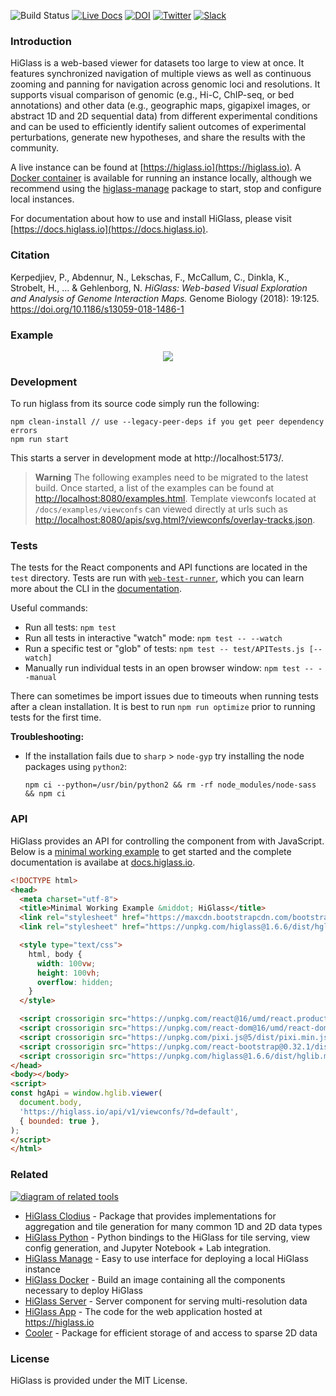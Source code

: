 ![Build Status](https://github.com/higlass/higlass/actions/workflows/ci.yml/badge.svg)
[![Live Docs](https://img.shields.io/badge/docs-live-red.svg?colorB=0f9256)](https://docs.higlass.io/)
[![DOI](https://zenodo.org/badge/56026057.svg)](https://zenodo.org/badge/latestdoi/56026057)
[![Twitter](https://img.shields.io/badge/news-twitter-red.svg?colorB=6930bf)](https://twitter.com/higlass_io)
[![Slack](https://img.shields.io/badge/join-Slack-red.svg?colorB=ff4000)](https://tinyurl.com/3z3bds4w)


### Introduction

HiGlass is a web-based viewer for datasets too large to view at once.
It features synchronized navigation of multiple views as well as continuous zooming and panning
for navigation across genomic loci and resolutions. It supports visual comparison of
genomic (e.g., Hi-C, ChIP-seq, or bed annotations) and other data (e.g., geographic maps, gigapixel images, or abstract 1D and 2D sequential data) from different experimental conditions and can be used to efficiently
identify salient outcomes of experimental perturbations, generate new hypotheses, and share
the results with the community.

A live instance can be found at [https://higlass.io](https://higlass.io). A [Docker container](https://github.com/higlass/higlass-docker) is available for running an instance locally, although we recommend using the [higlass-manage](https://github.com/pkerpedjiev/higlass-manage) package to start, stop and configure local instances.

For documentation about how to use and install HiGlass, please visit [https://docs.higlass.io](https://docs.higlass.io).

### Citation

Kerpedjiev, P., Abdennur, N., Lekschas, F., McCallum, C., Dinkla, K., Strobelt, H., ... & Gehlenborg, N. *HiGlass: Web-based Visual Exploration and Analysis of Genome Interaction Maps.* Genome Biology (2018): 19:125. https://doi.org/10.1186/s13059-018-1486-1

### Example

<p align="center">
  <img src="https://cloud.githubusercontent.com/assets/2143629/24535936/37ee60ee-15a5-11e7-89aa-434d93cda91d.gif" />
</p>

### Development

To run higlass from its source code simply run the following:

```
npm clean-install // use --legacy-peer-deps if you get peer dependency errors
npm run start
```

This starts a server in development mode at http://localhost:5173/.

> **Warning** 
> The following examples need to be migrated to the latest build.
> Once started, a list of the examples can be found at [http://localhost:8080/examples.html](http://localhost:8080/examples.html).
> Template viewconfs located at `/docs/examples/viewconfs` can viewed directly at urls such as  [http://localhost:8080/apis/svg.html?/viewconfs/overlay-tracks.json](http://localhost:8080/apis/svg.html?/viewconfs/overlay-tracks.json).


### Tests

The tests for the React components and API functions are located in the `test` directory.
Tests are run with [`web-test-runner`](https://modern-web.dev/docs/test-runner/overview/), which you can learn more about the CLI in the [documentation](https://modern-web.dev/docs/test-runner/cli-and-configuration/#test-runner-cli-and-configuration).

Useful commands:

- Run all tests: `npm test`
- Run all tests in interactive "watch" mode: `npm test -- --watch`
- Run a specific test or "glob" of tests: `npm test -- test/APITests.js [--watch]`
- Manually run individual tests in an open browser window: `npm test -- --manual`

There can sometimes be import issues due to timeouts when running tests after a clean installation. It is best to run `npm run optimize` prior to running tests for the first time.

**Troubleshooting:**

- If the installation fails due to `sharp` > `node-gyp` try installing the node packages using `python2`:

  ```
  npm ci --python=/usr/bin/python2 && rm -rf node_modules/node-sass && npm ci
  ```

### API

HiGlass provides an API for controlling the component from with JavaScript. Below is a [minimal working example](docs/examples/others/minimal-working-example.html) to get started and the complete documentation is availabe at [docs.higlass.io](http://docs.higlass.io/javascript_api.html).

```html
<!DOCTYPE html>
<head>
  <meta charset="utf-8">
  <title>Minimal Working Example &middot; HiGlass</title>
  <link rel="stylesheet" href="https://maxcdn.bootstrapcdn.com/bootstrap/3.3.7/css/bootstrap.min.css">
  <link rel="stylesheet" href="https://unpkg.com/higlass@1.6.6/dist/hglib.css">

  <style type="text/css">
    html, body {
      width: 100vw;
      height: 100vh;
      overflow: hidden;
    }
  </style>

  <script crossorigin src="https://unpkg.com/react@16/umd/react.production.min.js"></script>
  <script crossorigin src="https://unpkg.com/react-dom@16/umd/react-dom.production.min.js"></script>
  <script crossorigin src="https://unpkg.com/pixi.js@5/dist/pixi.min.js"></script>
  <script crossorigin src="https://unpkg.com/react-bootstrap@0.32.1/dist/react-bootstrap.min.js"></script>
  <script crossorigin src="https://unpkg.com/higlass@1.6.6/dist/hglib.min.js"></script>
</head>
<body></body>
<script>
const hgApi = window.hglib.viewer(
  document.body,
  'https://higlass.io/api/v1/viewconfs/?d=default',
  { bounded: true },
);
</script>
</html>
```

### Related

[![diagram of related tools](https://docs.google.com/drawings/d/e/2PACX-1vSCiCzfQ8FEyHPFSq7jJD6XmzC760xH1Zr4FIcCMzFmqAlrmYEBMId8gM42uz0okmvuEaxetyPPZ9VG/pub?w=600&h=450)](https://docs.google.com/drawings/d/1Xedi5ZRtbRdt2g20qpl_lWs4BMqc2DKZ2ZOoJvpHw9U/edit)

* [HiGlass Clodius](https://github.com/higlass/clodius) - Package that provides implementations for aggregation and tile generation for many common 1D and 2D data types
* [HiGlass Python](https://github.com/higlass/higlass-python) - Python bindings to the HiGlass for tile serving, view config generation, and Jupyter Notebook + Lab integration.
* [HiGlass Manage](https://github.com/higlass/higlass-manage) - Easy to use interface for deploying a local HiGlass instance
* [HiGlass Docker](https://github.com/higlass/higlass-docker) - Build an image containing all the components necessary to deploy HiGlass
* [HiGlass Server](https://github.com/higlass/higlass-server) - Server component for serving multi-resolution data
* [HiGlass App](https://github.com/higlass/higlass-app) - The code for the web application hosted at https://higlass.io
* [Cooler](https://github.com/mirnylab/cooler) - Package for efficient storage of and access to sparse 2D data

### License

HiGlass is provided under the MIT License.
